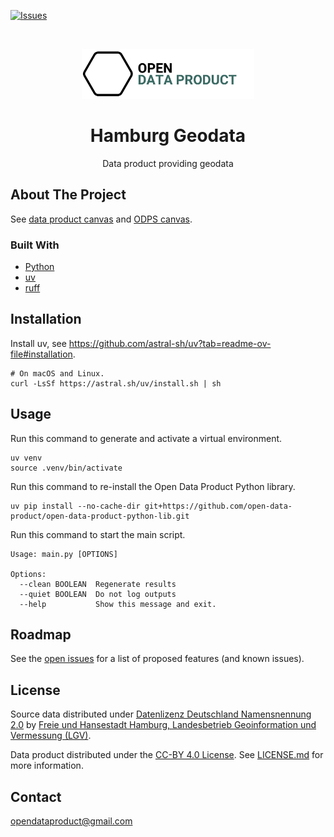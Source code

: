 [![Issues](https://img.shields.io/github/issues/open-data-product/open-data-product-hamburg-geodata)](https://github.com/open-data-product/open-data-product-hamburg-geodata/issues)

<br />
<p align="center">
  <a href="https://github.com/open-data-product/open-data-product-hamburg-geodata">
    <img src="logo-with-text.png" alt="Logo" style="height: 80px; ">
  </a>

  <h1 align="center">Hamburg Geodata</h1>

  <p align="center">
    Data product providing geodata 
  </p>
</p>

## About The Project

See [data product canvas](docs/data-product-canvas.md) and [ODPS canvas](./docs/odps-canvas.md).

### Built With

* [Python](https://www.python.org/)
* [uv](https://docs.astral.sh/uv/)
* [ruff](https://docs.astral.sh/ruff/)

## Installation

Install uv, see https://github.com/astral-sh/uv?tab=readme-ov-file#installation.

```shell
# On macOS and Linux.
curl -LsSf https://astral.sh/uv/install.sh | sh
```

## Usage

Run this command to generate and activate a virtual environment.

```shell
uv venv
source .venv/bin/activate
```

Run this command to re-install the Open Data Product Python library.

```shell
uv pip install --no-cache-dir git+https://github.com/open-data-product/open-data-product-python-lib.git
```

Run this command to start the main script.

```shell
Usage: main.py [OPTIONS]

Options:
  --clean BOOLEAN  Regenerate results
  --quiet BOOLEAN  Do not log outputs
  --help           Show this message and exit.
```

## Roadmap

See the [open issues](https://github.com/open-data-product/open-data-product-hamburg-geodata/issues) for a list of proposed features (and
 known issues).

## License

Source data distributed under [Datenlizenz Deutschland Namensnennung 2.0](https://www.govdata.de/dl-de/by-2-0) by [Freie und Hansestadt Hamburg, Landesbetrieb Geoinformation und Vermessung (LGV)](https://metaver.de/trefferanzeige?docuuid=F5A1078F-25C2-4111-B497-877CDCACD9D5&isAddress=true).

Data product distributed under the [CC-BY 4.0 License](https://creativecommons.org/licenses/by/4.0/). See [LICENSE.md](./LICENSE.md) for more information.

## Contact

opendataproduct@gmail.com
